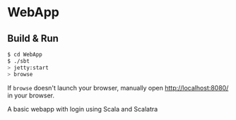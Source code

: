 # WebApp #

## Build & Run ##

```sh
$ cd WebApp
$ ./sbt
> jetty:start
> browse
```

If `browse` doesn't launch your browser, manually open [http://localhost:8080/](http://localhost:8080/) in your browser.

A basic webapp with login using Scala and Scalatra